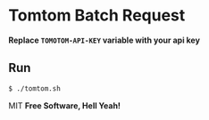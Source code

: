 # Tomtom Batch Request

**Replace `TOMOTOM-API-KEY` variable with your api key**

 ## Run
```sh
$ ./tomtom.sh
```

MIT
**Free Software, Hell Yeah!**